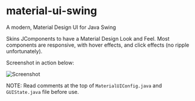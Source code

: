 # material-ui-swing
A modern, Material Design UI for Java Swing

Skins JComponents to have a Material Design Look and Feel. Most components are responsive, with hover effects, and click effects (no ripple unfortunately).

Screenshot in action below:

![Screenshot](http://i.imgur.com/WsprAM6.png?1)

NOTE: Read comments at the top of `MaterialUIConfig.java` and `GUIState.java` file before use.
